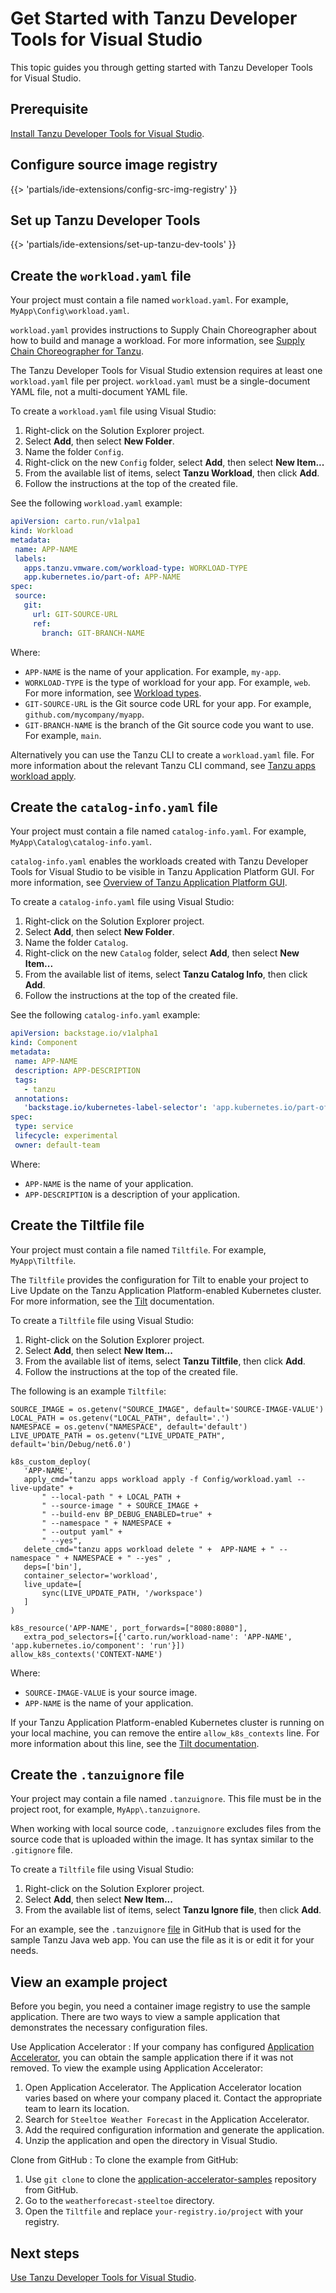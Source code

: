 # Get Started with Tanzu Developer Tools for Visual Studio

This topic guides you through getting started with Tanzu Developer Tools for Visual Studio.

## <a id="prereqs"/>Prerequisite

[Install Tanzu Developer Tools for Visual Studio](install.hbs.md).

## <a id="config-src-img-registry"/>Configure source image registry

{{> 'partials/ide-extensions/config-src-img-registry' }}

## <a id="set-up-tanzu-dev-tools"/>Set up Tanzu Developer Tools

{{> 'partials/ide-extensions/set-up-tanzu-dev-tools' }}

## <a id="create-workload-yaml"/>Create the `workload.yaml` file

Your project must contain a file named `workload.yaml`.
For example, `MyApp\Config\workload.yaml`.

`workload.yaml` provides instructions to Supply Chain Choreographer about how to build and manage a workload.
For more information, see [Supply Chain Choreographer for Tanzu](../scc/about.hbs.md).

The Tanzu Developer Tools for Visual Studio extension requires at least one `workload.yaml` file per project.
`workload.yaml` must be a single-document YAML file, not a multi-document YAML file.

To create a `workload.yaml` file using Visual Studio:

1. Right-click on the Solution Explorer project.
1. Select **Add**, then select **New Folder**.
1. Name the folder `Config`.
1. Right-click on the new `Config` folder, select **Add**, then select **New Item...**
1. From the available list of items, select **Tanzu Workload**, then click **Add**.
1. Follow the instructions at the top of the created file.

See the following `workload.yaml` example:

```yaml
apiVersion: carto.run/v1alpa1
kind: Workload
metadata:
 name: APP-NAME
 labels:
   apps.tanzu.vmware.com/workload-type: WORKLOAD-TYPE
   app.kubernetes.io/part-of: APP-NAME
spec:
 source:
   git:
     url: GIT-SOURCE-URL
     ref:
       branch: GIT-BRANCH-NAME
```

Where:

- `APP-NAME` is the name of your application. For example, `my-app`.
- `WORKLOAD-TYPE` is the type of workload for your app. For example, `web`.
  For more information, see [Workload types](../workloads/workload-types.hbs.md).
- `GIT-SOURCE-URL` is the Git source code URL for your app. For example, `github.com/mycompany/myapp`.
- `GIT-BRANCH-NAME` is the branch of the Git source code you want to use. For example, `main`.

Alternatively you can use the Tanzu CLI to create a `workload.yaml` file.
For more information about the relevant Tanzu CLI command, see [Tanzu apps workload apply](../cli-plugins/apps/command-reference/workload_create_update_apply.hbs.md).

## <a id="create-catalog-info-yaml"/>Create the `catalog-info.yaml` file

Your project must contain a file named `catalog-info.yaml`.
For example, `MyApp\Catalog\catalog-info.yaml`.

`catalog-info.yaml` enables the workloads created with Tanzu Developer Tools for Visual Studio to be visible in Tanzu Application Platform GUI.
For more information, see [Overview of Tanzu Application Platform GUI](../tap-gui/about.hbs.md).

To create a `catalog-info.yaml` file using Visual Studio:

1. Right-click on the Solution Explorer project.
1. Select **Add**, then select **New Folder**.
1. Name the folder `Catalog`.
1. Right-click on the new `Catalog` folder, select **Add**, then select **New Item...**
1. From the available list of items, select **Tanzu Catalog Info**, then click **Add**.
1. Follow the instructions at the top of the created file.

See the following `catalog-info.yaml` example:

```yaml
apiVersion: backstage.io/v1alpha1
kind: Component
metadata:
 name: APP-NAME
 description: APP-DESCRIPTION
 tags:
   - tanzu
 annotations:
   'backstage.io/kubernetes-label-selector': 'app.kubernetes.io/part-of=APP-NAME'
spec:
 type: service
 lifecycle: experimental
 owner: default-team
```

Where:

- `APP-NAME` is the name of your application.
- `APP-DESCRIPTION` is a description of your application.

## <a id="create-tiltfile"/>Create the Tiltfile file

Your project must contain a file named `Tiltfile`.
For example, `MyApp\Tiltfile`.

The `Tiltfile` provides the configuration for Tilt to enable your project to Live Update on the
Tanzu Application Platform-enabled Kubernetes cluster.
For more information, see the [Tilt](https://docs.tilt.dev/) documentation.

To create a `Tiltfile` file using Visual Studio:

1. Right-click on the Solution Explorer project.
2. Select **Add**, then select **New Item...**
3. From the available list of items, select **Tanzu Tiltfile**, then click **Add**.
4. Follow the instructions at the top of the created file.


The following is an example `Tiltfile`:

```Tiltfile
SOURCE_IMAGE = os.getenv("SOURCE_IMAGE", default='SOURCE-IMAGE-VALUE')
LOCAL_PATH = os.getenv("LOCAL_PATH", default='.')
NAMESPACE = os.getenv("NAMESPACE", default='default')
LIVE_UPDATE_PATH = os.getenv("LIVE_UPDATE_PATH", default='bin/Debug/net6.0')

k8s_custom_deploy(
   'APP-NAME',
   apply_cmd="tanzu apps workload apply -f Config/workload.yaml --live-update" +
       " --local-path " + LOCAL_PATH +
       " --source-image " + SOURCE_IMAGE +
       " --build-env BP_DEBUG_ENABLED=true" +
       " --namespace " + NAMESPACE +
       " --output yaml" +
       " --yes",
   delete_cmd="tanzu apps workload delete " +  APP-NAME + " --namespace " + NAMESPACE + " --yes" ,
   deps=['bin'],
   container_selector='workload',
   live_update=[
       sync(LIVE_UPDATE_PATH, '/workspace')
   ]
)

k8s_resource('APP-NAME', port_forwards=["8080:8080"],
   extra_pod_selectors=[{'carto.run/workload-name': 'APP-NAME', 'app.kubernetes.io/component': 'run'}])
allow_k8s_contexts('CONTEXT-NAME')
```

Where:

- `SOURCE-IMAGE-VALUE` is your source image.
- `APP-NAME` is the name of your application.

If your Tanzu Application Platform-enabled Kubernetes cluster is running on your local machine, you can remove the entire `allow_k8s_contexts` line.
For more information about this line, see the [Tilt documentation](https://docs.tilt.dev/api.html#api.allow_k8s_contexts).

## <a id="create-tanzuignore"/>Create the `.tanzuignore` file

Your project may contain a file named `.tanzuignore`.
This file must be in the project root, for example, `MyApp\.tanzuignore`.

When working with local source code, `.tanzuignore` excludes files from the source code that is uploaded within the image.
It has syntax similar to the `.gitignore` file.

To create a `Tiltfile` file using Visual Studio:

1. Right-click on the Solution Explorer project.
1. Select **Add**, then select **New Item...**
1. From the available list of items, select **Tanzu Ignore file**, then click **Add**.


For an example, see the `.tanzuignore`
[file](https://github.com/vmware-tanzu/application-accelerator-samples/blob/main/tanzu-java-web-app/.tanzuignore)
in GitHub that is used for the sample Tanzu Java web app.
You can use the file as it is or edit it for your needs.

## <a id="example-project"/>View an example project

Before you begin, you need a container image registry to use the sample application.
There are two ways to view a sample application that demonstrates the necessary configuration files.

Use Application Accelerator
: If your company has configured [Application Accelerator](../application-accelerator/about-application-accelerator.hbs.md),
you can obtain the sample application there if it was not removed.
  To view the example using Application Accelerator:

  1. Open Application Accelerator. The Application Accelerator location varies based on where your company placed it. Contact the appropriate team to learn its location.
  1. Search for `Steeltoe Weather Forecast` in the Application Accelerator.
  1. Add the required configuration information and generate the application.
  1. Unzip the application and open the directory in Visual Studio.

Clone from GitHub
: To clone the example from GitHub:

  1. Use `git clone` to clone the
     [application-accelerator-samples](https://github.com/vmware-tanzu/application-accelerator-samples)
     repository from GitHub.
  1. Go to the `weatherforecast-steeltoe` directory.
  1. Open the `Tiltfile` and replace `your-registry.io/project` with your registry.

## <a id="whats-next"/>Next steps

[Use Tanzu Developer Tools for Visual Studio](using-the-extension.hbs.md).
